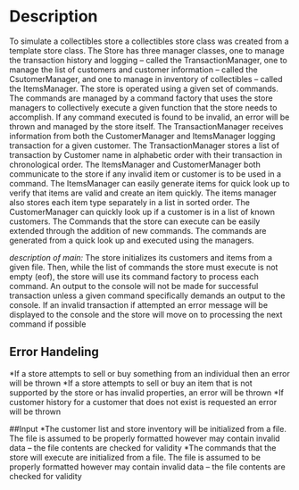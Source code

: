 # Description
To simulate a collectibles store a collectibles store class was created from a template store class.
The Store has three manager classes, one to manage the transaction history and logging – called
the TransactionManager, one to manage the list of customers and customer information – called
the CsutomerManager, and one to manage in inventory of collectibles – called the ItemsManager.
The store is operated using a given set of commands. The commands are managed by a
command factory that uses the store managers to collectively execute a given function that the
store needs to accomplish. If any command executed is found to be invalid, an
error will be thrown and managed by the store itself.
The TransactionManager receives information from both the CustomerManager and
ItemsManager logging transaction for a given customer. The TransactionManager stores a list of
transaction by Customer name in alphabetic order with their transaction in chronological order.
The ItemsManager and CustomerManager both communicate to the store if any invalid item or
customer is to be used in a command. The ItemsManager can easily generate items for quick
look up to verify that items are valid and create an item quickly. The items manager also stores
each item type separately in a list in sorted order. The CustomerManager can quickly look up if a
customer is in a list of known customers.
The Commands that the store can execute can be easily extended through the addition of new
commands. The commands are generated from a quick look up and executed using the
managers.

*description of main:*
The store initializes its customers and items from a given file. Then, while the list of commands
the store must execute is not empty (eof), the store will use its command factory to process each
command. An output to the console will not be made for successful transaction unless a given
command specifically demands an output to the console. If an invalid transaction if attempted an
error message will be displayed to the console and the store will move on to processing the next
command if possible



## Error Handeling
*If a store attempts to sell or buy something from an individual then an error will be thrown
*If a store attempts to sell or buy an item that is not supported by the store or has invalid
properties, an error will be thrown
*If customer history for a customer that does not exist is requested an error will be thrown

##Input
*The customer list and store inventory will be initialized from a file. The file is assumed to be
properly formatted however may contain invalid data – the file contents are checked for
validity
*The commands that the store will execute are initialized from a file. The file is assumed to be
properly formatted however may contain invalid data – the file contents are checked for
validity
